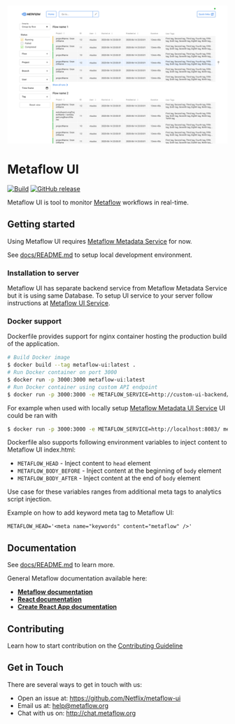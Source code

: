 
![Dashboard UI workloads page](docs/images/metaflow_ui_latest.png)

# Metaflow UI

[![Build](https://github.com/Netflix/metaflow-ui/workflows/Build%20and%20test/badge.svg)](https://github.com/Netflix/metaflow-ui/actions) [![GitHub release](https://img.shields.io/github/release/Netflix/metaflow-ui.svg)](https://github.com/Netflix/metaflow-ui/releases/latest)

Metaflow UI is tool to monitor [Metaflow](https://github.com/Netflix/metaflow) workflows in real-time.

## Getting started

Using Metaflow UI requires [Metaflow Metadata Service](https://github.com/Netflix/metaflow-service) for now.

See [docs/README.md](docs/README.md) to setup local development environment.

### Installation to server

Metaflow UI has separate backend service from Metaflow Metadata Service but it is using same Database. To setup UI service to your server follow instructions at [Metaflow UI Service](https://github.com/Netflix/metaflow-service/tree/ui).

### Docker support

Dockerfile provides support for nginx container hosting the production build of the application.

```sh
# Build Docker image
$ docker build --tag metaflow-ui:latest .
# Run Docker container on port 3000
$ docker run -p 3000:3000 metaflow-ui:latest
# Run Docker container using custom API endpoint
$ docker run -p 3000:3000 -e METAFLOW_SERVICE=http://custom-ui-backend/api metaflow-ui:latest
```

For example when used with locally setup [Metaflow Metadata UI Service](https://github.com/Netflix/metaflow-service/tree/ui) UI could be ran with

```sh
$ docker run -p 3000:3000 -e METAFLOW_SERVICE=http://localhost:8083/ metaflow-ui:latest
```

Dockerfile also supports following environment variables to inject content to Metaflow UI index.html:

- `METAFLOW_HEAD` - Inject content to `head` element
- `METAFLOW_BODY_BEFORE` - Inject content at the beginning of `body` element
- `METAFLOW_BODY_AFTER` - Inject content at the end of `body` element

Use case for these variables ranges from additional meta tags to analytics script injection.

Example on how to add keyword meta tag to Metaflow UI:

```
METAFLOW_HEAD='<meta name="keywords" content="metaflow" />'
```

## Documentation

See [docs/README.md](docs/README.md) to learn more.

General Metaflow documentation available here:

- [**Metaflow documentation**](https://docs.metaflow.org)
- [**React documentation**](https://reactjs.org)
- [**Create React App documentation**](https://facebook.github.io/create-react-app/docs/getting-started)

## Contributing

Learn how to start contribution on the [Contributing Guideline](CONTRIBUTING.md)

## Get in Touch

There are several ways to get in touch with us:

- Open an issue at: https://github.com/Netflix/metaflow-ui
- Email us at: help@metaflow.org
- Chat with us on: http://chat.metaflow.org
